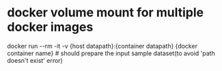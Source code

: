 # docker volume mount for multiple docker images
docker run --rm -it -v {host datapath}:{container datapath} {docker container name} # should prepare the input sample dataset(to avoid 'path doesn't exist' error)